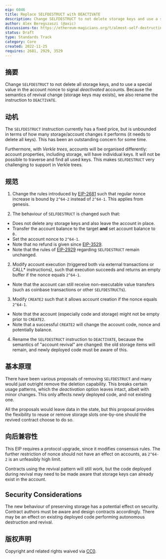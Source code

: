 ```yaml
---
eip: 6046
title: Replace SELFDESTRUCT with DEACTIVATE
description: Change SELFDESTRUCT to not delete storage keys and use a special value in the account nonce to signal deactivation
author: Alex Beregszaszi (@axic)
discussions-to: https://ethereum-magicians.org/t/almost-self-destructing-selfdestruct-deactivate/11886
status: Draft
type: Standards Track
category: Core
created: 2022-11-25
requires: 2681, 2929, 3529
---
```


## 摘要

Change `SELFDESTRUCT` to not delete all storage keys, and to use a special value in the account nonce to signal *deactivated* accounts. Because the semantics of revival change (storage keys may exists), we also rename the instruction to `DEACTIVATE`.

## 动机

The `SELFDESTRUCT` instruction currently has a fixed price, but is unbounded in terms of how many storage/account changes it performs (it needs to delete all keys). This has been an outstanding concern for some time.

Furthermore, with *Verkle trees*, accounts will be organised differently: account properties, including storage, will have individual keys. It will not be possible to traverse and find all used keys. This makes `SELFDESTRUCT` very challenging to support in Verkle trees.

## 规范

1. Change the rules introduced by [EIP-2681](./eip-2681.md) such that regular nonce increase is bound by `2^64-2` instead of `2^64-1`. This applies from genesis.

2. The behaviour of `SELFDESTRUCT` is changed such that:

  - Does not delete any storage keys and also leave the account in place.
  - Transfer the account balance to the target **and** set account balance to `0.`
  - Set the account nonce to `2^64-1`.
  - Note that no refund is given since [EIP-3529](./eip-3529.md).
  - Note that the rules of [EIP-2929](./eip-2929.md) regarding `SELFDESTRUCT` remain unchanged.

2. Modify account execution (triggered both via external transactions or CALL* instructions), such that execution succeeds and returns an empty buffer if the nonce equals `2^64-1`.

  - Note that the account can still receive non-executable value transfers (such as coinbase transactions or other `SELFDESTRUCT`s).

3. Modify `CREATE2` such that it allows account creation if the nonce equals `2^64-1`.

  - Note that the account (especially code and storage) might not be empty prior to `CREATE2`.
  - Note that a successful `CREATE2` will change the account code, nonce and potentially balance.

4. Rename the `SELFDESTRUCT` instruction to `DEACTIVATE`, because the semantics of "account revival" are changed: the old storage items will remain, and newly deployed code must be aware of this.

## 基本原理

There have been various proposals of removing `SELFDESTRUCT` and many would just outright remove the deletion capability. This breaks certain usage patterns, which the *deactivation* option leaves intact, albeit with minor changes. This only affects *newly* deployed code, and not existing one.

All the proposals would leave data in the state, but this proposal provides the flexibility to reuse or remove storage slots one-by-one should the revived contract choose to do so.

## 向后兼容性

This EIP requires a protocol upgrade, since it modifies consensus rules. The further restriction of nonce should not have an effect on accounts, as `2^64-2` is an unfeasibly high limit.

Contracts using the revival pattern will still work, but the code deployed during revival may need to be made aware that storage keys can already exist in the account.

## Security Considerations

The new behaviour of preserving storage has a potential effect on security. Contract authors must be aware and design contracts accordingly. There may be an effect on existing deployed code performing autonomous destruction and revival.

## 版权声明

Copyright and related rights waived via [CC0](../LICENSE.md).
